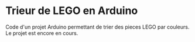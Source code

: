 # Trieur de LEGO en Arduino

Code d'un projet Arduino permettant de trier des pieces LEGO par couleurs.
Le projet est encore en cours.

